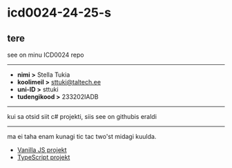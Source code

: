 # icd0024-24-25-s  

## tere <br> 
see on minu ICD0024 repo

---

- **nimi >** Stella Tukia  
- **koolimeil >** [sttuki@taltech.ee](mailto:sttuki@taltech.ee)  
- **uni-ID >** sttuki  
- **tudengikood >** 233202IADB  

---

kui sa otsid siit c# projekti, siis see on githubis eraldi

---

ma ei taha enam kunagi tic tac two'st midagi kuulda. 

- [Vanilla JS projekt](https://st3lll4.github.io/js/vanillajs/)  
- [TypeScript projekt](https://st3lll4.github.io/js/my-ts-app/dist/)  
